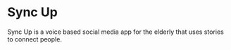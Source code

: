 # Sync Up

Sync Up is a voice based social media app for the elderly that uses stories to connect people.
